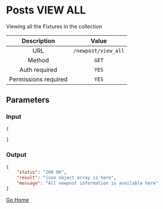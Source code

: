 # Posts VIEW ALL

Viewing all the Fixtures in the collection

|      Description      |           Value           |
|:--------------------: |:------------------------: |
| URL                   | `/newpost/view_all`  |
| Method                | `GET`                     |
| Auth required         | `YES`                     |
| Permissions required  | `YES`                    |

## Parameters

### Input

```json
{
    
}
```

### Output

```json
{
    "status": "200 OK",
    "result": "json object array is here",
    "message": "All newpost information is available here"
}
```

[Go Home](../README.md)
